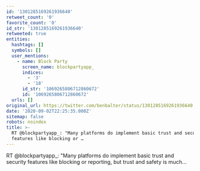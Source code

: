 ```yaml
---
id: '1301285169261936640'
retweet_count: '0'
favorite_count: '0'
id_str: '1301285169261936640'
retweeted: true
entities:
  hashtags: []
  symbols: []
  user_mentions:
    - name: Block Party
      screen_name: blockpartyapp_
      indices:
        - '3'
        - '18'
      id_str: '1069265806712860672'
      id: '1069265806712860672'
  urls: []
original_url: https://twitter.com/benbalter/status/1301285169261936640
date: '2020-09-02T22:25:35.000Z'
sitemap: false
robots: noindex
title: >-
  RT @blockpartyapp_: "Many platforms do implement basic trust and security
  features like blocking or …
---
```


RT @blockpartyapp_: "Many platforms do implement basic trust and security features like blocking or reporting, but trust and safety is much…